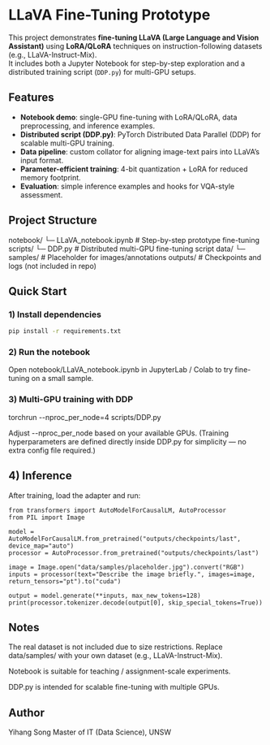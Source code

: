 # LLaVA Fine-Tuning Prototype

This project demonstrates **fine-tuning LLaVA (Large Language and Vision Assistant)** using **LoRA/QLoRA** techniques on instruction-following datasets (e.g., LLaVA-Instruct-Mix).  
It includes both a Jupyter Notebook for step-by-step exploration and a distributed training script (`DDP.py`) for multi-GPU setups.

## Features
- **Notebook demo**: single-GPU fine-tuning with LoRA/QLoRA, data preprocessing, and inference examples.  
- **Distributed script (DDP.py)**: PyTorch Distributed Data Parallel (DDP) for scalable multi-GPU training.  
- **Data pipeline**: custom collator for aligning image-text pairs into LLaVA’s input format.  
- **Parameter-efficient training**: 4-bit quantization + LoRA for reduced memory footprint.  
- **Evaluation**: simple inference examples and hooks for VQA-style assessment.

## Project Structure
notebook/
└─ LLaVA_notebook.ipynb # Step-by-step prototype fine-tuning
scripts/
└─ DDP.py # Distributed multi-GPU fine-tuning script
data/
└─ samples/ # Placeholder for images/annotations
outputs/ # Checkpoints and logs (not included in repo)



## Quick Start

### 1) Install dependencies
```bash
pip install -r requirements.txt
```
### 2) Run the notebook

Open notebook/LLaVA_notebook.ipynb in JupyterLab / Colab to try fine-tuning on a small sample.

### 3) Multi-GPU training with DDP
torchrun --nproc_per_node=4 scripts/DDP.py

Adjust --nproc_per_node based on your available GPUs.
(Training hyperparameters are defined directly inside DDP.py for simplicity — no extra config file required.)
## 4) Inference

After training, load the adapter and run:
```
from transformers import AutoModelForCausalLM, AutoProcessor
from PIL import Image

model = AutoModelForCausalLM.from_pretrained("outputs/checkpoints/last", device_map="auto")
processor = AutoProcessor.from_pretrained("outputs/checkpoints/last")

image = Image.open("data/samples/placeholder.jpg").convert("RGB")
inputs = processor(text="Describe the image briefly.", images=image, return_tensors="pt").to("cuda")

output = model.generate(**inputs, max_new_tokens=128)
print(processor.tokenizer.decode(output[0], skip_special_tokens=True))
```
## Notes

The real dataset is not included due to size restrictions. Replace data/samples/ with your own dataset (e.g., LLaVA-Instruct-Mix).

Notebook is suitable for teaching / assignment-scale experiments.

DDP.py is intended for scalable fine-tuning with multiple GPUs.

## Author

Yihang Song
Master of IT (Data Science), UNSW


